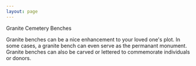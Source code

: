 ```yaml
---
layout: page
---
```

Granite Cemetery Benches

Granite benches can be a nice enhancement to your loved one's plot. In
some cases, a granite bench can even serve as the permanant monument.
Granite benches can also be carved or lettered to commemorate
individuals or donors.

